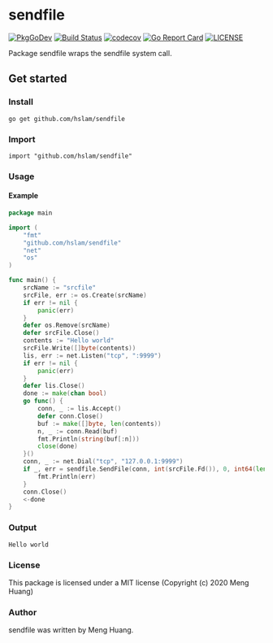 # sendfile
[![PkgGoDev](https://pkg.go.dev/badge/github.com/hslam/sendfile)](https://pkg.go.dev/github.com/hslam/sendfile)
[![Build Status](https://github.com/hslam/sendfile/workflows/build/badge.svg)](https://github.com/hslam/sendfile/actions)
[![codecov](https://codecov.io/gh/hslam/sendfile/branch/master/graph/badge.svg)](https://codecov.io/gh/hslam/sendfile)
[![Go Report Card](https://goreportcard.com/badge/github.com/hslam/sendfile)](https://goreportcard.com/report/github.com/hslam/sendfile)
[![LICENSE](https://img.shields.io/github/license/hslam/sendfile.svg?style=flat-square)](https://github.com/hslam/sendfile/blob/master/LICENSE)

Package sendfile wraps the sendfile system call.

## Get started

### Install
```
go get github.com/hslam/sendfile
```
### Import
```
import "github.com/hslam/sendfile"
```
### Usage
#### Example
```go
package main

import (
	"fmt"
	"github.com/hslam/sendfile"
	"net"
	"os"
)

func main() {
	srcName := "srcfile"
	srcFile, err := os.Create(srcName)
	if err != nil {
		panic(err)
	}
	defer os.Remove(srcName)
	defer srcFile.Close()
	contents := "Hello world"
	srcFile.Write([]byte(contents))
	lis, err := net.Listen("tcp", ":9999")
	if err != nil {
		panic(err)
	}
	defer lis.Close()
	done := make(chan bool)
	go func() {
		conn, _ := lis.Accept()
		defer conn.Close()
		buf := make([]byte, len(contents))
		n, _ := conn.Read(buf)
		fmt.Println(string(buf[:n]))
		close(done)
	}()
	conn, _ := net.Dial("tcp", "127.0.0.1:9999")
	if _, err = sendfile.SendFile(conn, int(srcFile.Fd()), 0, int64(len(contents))); err != nil {
		fmt.Println(err)
	}
	conn.Close()
	<-done
}
```

### Output
```
Hello world
```

### License
This package is licensed under a MIT license (Copyright (c) 2020 Meng Huang)


### Author
sendfile was written by Meng Huang.


